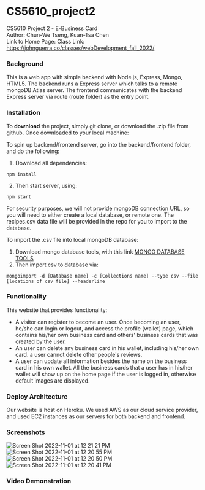# CS5610_project2
CS5610 Project 2 - E-Business Card   
Author: Chun-We Tseng, Kuan-Tsa Chen   
Link to Home Page: 
Class Link: https://johnguerra.co/classes/webDevelopment_fall_2022/

### Background

This is a web app with simple backend with Node.js, Express, Mongo, HTML5. The backend runs a Express server which talks to a remote mongoDB Atlas server. The frontend communicates with the backend Express server via route (route folder) as the entry point. 
### Installation
To __download__ the project, simply git clone, or download the .zip file from github.
Once downloaded to your local machine:

To spin up backend/frontend server, go into the backend/frontend folder, and do the following:

1. Download all dependencies:
```
npm install
```
2. Then start server, using:
```
npm start
```

For security purposes, we will not provide mongoDB connection URL, so you will need to either create a local database, or remote one.
The recipes.csv data file will be provided in the repo for you to import to the database.

To import the .csv file into local mongoDB database:
1. Download mongo database tools, with this link [MONGO DATABASE TOOLS](https://www.mongodb.com/try/download/database-tools)
2. Then import csv to database via:
```
mongoimport -d [Database name] -c [Collections name] --type csv --file [locations of csv file] --headerline
```

### Functionality

This website that provides functionality:
- A visitor can register to become an user. Once becoming an user, he/she can login or logout, and access the profile (wallet) page, which contains his/her own business card and others' business cards that was created by the user.
- An user can delete any business card in his wallet, including his/her own card. a user cannot delete other people's reviews.
- A user can update all information besides the name on the business card in his own wallet. All the business cards that a user has in his/her wallet will show up on the home page if the user is logged in, otherwise default images are displayed. 


### Deploy Architecture
Our website is host on Heroku. We used AWS as our cloud service provider, and used EC2 instances as our servers for both backend and frontend. 



### Screenshots

![Screen Shot 2022-11-01 at 12 21 21 PM](https://user-images.githubusercontent.com/49644422/199321695-0f4bd2a7-4fe2-4d1a-8d6e-df1acceab47f.png)
![Screen Shot 2022-11-01 at 12 20 55 PM](https://user-images.githubusercontent.com/49644422/199321706-333e962d-4581-4731-bab4-adccf477825e.png)
![Screen Shot 2022-11-01 at 12 20 50 PM](https://user-images.githubusercontent.com/49644422/199321707-30b9a585-071f-43d5-88b0-e2f58968d557.png)
![Screen Shot 2022-11-01 at 12 20 41 PM](https://user-images.githubusercontent.com/49644422/199321709-a83ef98a-eca2-46f0-b486-dc9ca7ba2eac.png)



### Video Demonstration


